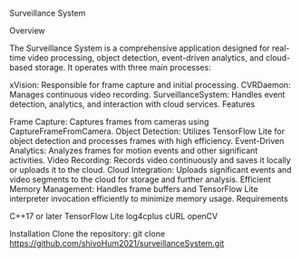 Surveillance System

Overview

The Surveillance System is a comprehensive application designed for real-time video processing, object detection, event-driven analytics, and cloud-based storage. It operates with three main processes:

xVision: Responsible for frame capture and initial processing.
CVRDaemon: Manages continuous video recording.
SurveillanceSystem: Handles event detection, analytics, and interaction with cloud services.
Features

Frame Capture: Captures frames from cameras using CaptureFrameFromCamera.
Object Detection: Utilizes TensorFlow Lite for object detection and processes frames with high efficiency.
Event-Driven Analytics: Analyzes frames for motion events and other significant activities.
Video Recording: Records video continuously and saves it locally or uploads it to the cloud.
Cloud Integration: Uploads significant events and video segments to the cloud for storage and further analysis.
Efficient Memory Management: Handles frame buffers and TensorFlow Lite interpreter invocation efficiently to minimize memory usage.
Requirements

C++17 or later
TensorFlow Lite
log4cplus
cURL
openCV

Installation
Clone the repository:
git clone https://github.com/shivoHum2021/surveillanceSystem.git



